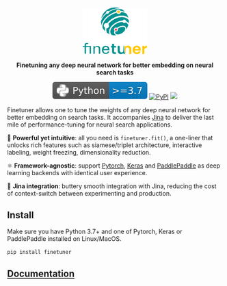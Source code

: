 <p align="center">
<img src="https://github.com/jina-ai/finetuner/blob/main/docs/_static/logo-light.svg?raw=true" alt="Finetuner logo: Finetuner allows one to finetune any deep Neural Network for better embedding on search tasks. It accompanies Jina to deliver the last mile of performance-tuning for neural search applications." width="150px">
</p>


<p align="center">
<b>Finetuning any deep neural network for better embedding on neural search tasks</b>
</p>

<p align=center>
<a href="https://pypi.org/project/finetuner/"><img src="https://github.com/jina-ai/jina/blob/master/.github/badges/python-badge.svg?raw=true" alt="Python 3.7 3.8 3.9" title="Finetuner supports Python 3.7 and above"></a>
<a href="https://pypi.org/project/finetuner/"><img src="https://img.shields.io/pypi/v/finetuner?color=%23099cec&amp;label=PyPI&amp;logo=pypi&amp;logoColor=white" alt="PyPI"></a>
<a href="https://slack.jina.ai"><img src="https://img.shields.io/badge/Slack-1.8k%2B-blueviolet?logo=slack&amp;logoColor=white"></a>
</p>

<!-- start elevator-pitch -->

Finetuner allows one to tune the weights of any deep neural network for better embedding on search tasks. It accompanies [Jina](https://github.com/jina-ai/jina) to deliver the last mile of performance-tuning for neural search applications.

🔱 **Powerful yet intuitive**: all you need is `finetuner.fit()`, a one-liner that unlocks rich features such as siamese/triplet architecture, interactive labeling, weight freezing, dimensionality reduction.

⚛️ **Framework-agnostic**: support [Pytorch](https://pytorch.org/), [Keras](https://keras.io/) and [PaddlePaddle](https://github.com/PaddlePaddle/Paddle) as deep learning backends with identical user experience. 

🧈 **Jina integration**: buttery smooth integration with Jina, reducing the cost of context-switch between experimenting and production.

<!-- end elevator-pitch -->

## Install

Make sure you have Python 3.7+ and one of Pytorch, Keras or PaddlePaddle installed on Linux/MacOS.

```bash
pip install finetuner
```


## [Documentation](https://finetuner.jina.ai)
